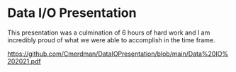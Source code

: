 # Data I/O Presentation
This presentation was a culmination of 6 hours of hard work and I am incredibly proud of what we were able to accomplish in the time frame.

https://github.com/Cmerdman/DataIOPresentation/blob/main/Data%20IO%202021.pdf
